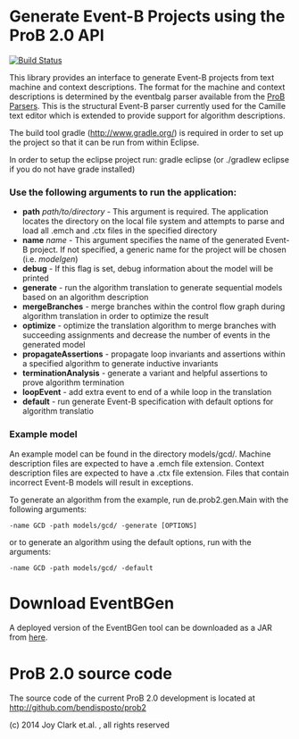 # Generate Event-B Projects using the ProB 2.0 API

[![Build Status](https://travis-ci.org/joyclark/eventb_gen.svg)](https://travis-ci.org/joyclark/eventb_gen/)

This library provides an interface to generate Event-B projects from text machine and context descriptions. 
The format for the machine and context descriptions is determined by the eventbalg parser available from the [ProB Parsers](https://github.com/bendisposto/probparsers).
This is the structural Event-B parser currently used for the Camille text editor which is extended to provide support for algorithm descriptions.

The build tool gradle (http://www.gradle.org/) is required in order to set up the project so that it can be run from within Eclipse.

In order to setup the eclipse project run: gradle eclipse (or ./gradlew eclipse if you do not have grade installed)

### Use the following arguments to run the application:
* **path** *path/to/directory* - This argument is required. The application locates the directory on the local file system and attempts to parse and load all .emch and .ctx files in the specified directory
* **name** *name* - This argument specifies the name of the generated Event-B project. If not specified, a generic name for the project will be chosen (i.e. *modelgen*)
* **debug** - If this flag is set, debug information about the model will be printed
* **generate** - run the algorithm translation to generate sequential models based on an algorithm description
* **mergeBranches** - merge branches within the control flow graph during algorithm translation in order to optimize the result
* **optimize** - optimize the translation algorithm to merge branches with succeeding assignments and decrease the number of events in the generated model
* **propagateAssertions** - propagate loop invariants and assertions within a specified algorithm to generate inductive invariants
* **terminationAnalysis** - generate a variant and helpful assertions to prove algorithm termination
* **loopEvent** - add extra event to end of a while loop in the translation
* **default** - run generate Event-B specification with default options for algorithm translatio

### Example model
An example model can be found in the directory models/gcd/.
Machine description files are expected to have a .emch file extension.
Context description files are expected to have a .ctx file extension.
Files that contain incorrect Event-B models will result in exceptions.

To generate an algorithm from the example, run de.prob2.gen.Main with the following arguments:
```
-name GCD -path models/gcd/ -generate [OPTIONS]
```

or to generate an algorithm using the default options, run with the arguments:
```
-name GCD -path models/gcd/ -default
```

# Download EventBGen

A deployed version of the EventBGen tool can be downloaded as a JAR from [here](https://www3.hhu.de/stups/downloads/eventb_gen/).

# ProB 2.0 source code
The source code of the current ProB 2.0 development is located at http://github.com/bendisposto/prob2

(c) 2014 Joy Clark et.al. , all rights reserved
